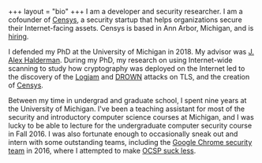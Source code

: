 +++
layout = "bio"
+++
I am a developer and security researcher. I am a cofounder of
[Censys][censys], a security startup that helps organizations secure their
Internet-facing assets. Censys is based in Ann Arbor, Michigan, and is
[hiring][censys-careers].

I defended my PhD at the University of Michigan in 2018. My advisor was [J.
Alex Halderman][jhalderm]. During my PhD, my research on using Internet-wide
scanning to study how cryptography was deployed on the Internet led to the
discovery of the [Logjam][logjam] and [DROWN][drown] attacks on TLS, and the
creation of [Censys][censys].

Between my time in undergrad and graduate school, I spent nine years at the
University of Michigan. I've been a teaching assistant for most of the
security and introductory computer science courses at Michigan, and I was
lucky to be able to lecture for the undergraduate computer security course in
Fall 2016. I was also fortunate enough to occasionally sneak out and intern
with some outstanding teams, including the [Google Chrome
security team][chromesecurity] in 2016, where I attempted to make [OCSP suck
less][expect-staple].

[censys]: https://censys.io
[censys-careers]: https://censys.io/careers
[chromesecurity]: https://www.chromium.org/Home/chromium-security
[drown]: https://drownattack.com
[duo]: https://duo.com
[expect-staple]: https://docs.google.com/document/d/1aISglJIIwglcOAhqNfK-2vtQl-_dWAapc-VLDh-9-BE/edit
[jhalderm]: https://jhalderm.com
[logjam]: https://weakdh.org
